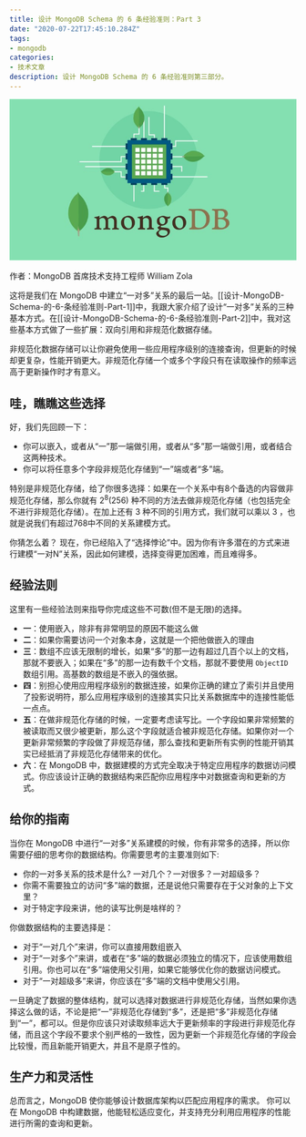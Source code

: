 ```yaml
---
title: 设计 MongoDB Schema 的 6 条经验准则：Part 3
date: "2020-07-22T17:45:10.284Z"
tags:
- mongodb
categories:
- 技术文章
description: 设计 MongoDB Schema 的 6 条经验准则第三部分。
---
```

![](https://raw.githubusercontent.com/w1zd/image-hosting/main/img/2022/05/10/11-39-37-bcdc910ae36e1e705a6de04aade00f6c-mongodb-b61c9d.jpg)

作者：MongoDB 首席技术支持工程师 William Zola

这将是我们在 MongoDB 中建立“一对多”关系的最后一站。[[设计-MongoDB-Schema-的-6-条经验准则-Part-1]]中，我跟大家介绍了设计“一对多”关系的三种基本方式。在[[设计-MongoDB-Schema-的-6-条经验准则-Part-2]]中，我对这些基本方式做了一些扩展：双向引用和非规范化数据存储。

非规范化数据存储可以让你避免使用一些应用程序级别的连接查询，但更新的时候却更复杂，性能开销更大。非规范化存储一个或多个字段只有在读取操作的频率远高于更新操作时才有意义。

## 哇，瞧瞧这些选择

好，我们先回顾一下：

* 你可以嵌入，或者从“一”那一端做引用，或者从“多”那一端做引用，或者结合这两种技术。
* 你可以将任意多个字段非规范化存储到“一”端或者“多”端。

特别是非规范化存储，给了你很多选择：如果在一个关系中有8个备选的内容做非规范化存储，那么你就有 2<sup>8</sup>(256) 种不同的方法去做非规范化存储（也包括完全不进行非规范化存储）。在加上还有 3 种不同的引用方式，我们就可以乘以 3 ，也就是说我们有超过768中不同的关系建模方式。

你猜怎么着？ 现在，你已经陷入了“选择悖论”中。因为你有许多潜在的方式来进行建模“一对N”关系，因此如何建模，选择变得更加困难，而且难得多。

## 经验法则

这里有一些经验法则来指导你完成这些不可数(但不是无限)的选择。

* **一**：使用嵌入，除非有非常明显的原因不能这么做
* **二**：如果你需要访问一个对象本身，这就是一个把他做嵌入的理由
* **三**：数组不应该无限制的增长，如果“多”的那一边有超过几百个以上的文档，那就不要嵌入；如果在“多”的那一边有数千个文档，那就不要使用 `ObjectID` 数组引用。高基数的数组是不嵌入的强依据。
* **四**：别担心使用应用程序级别的数据连接，如果你正确的建立了索引并且使用了投影说明符，那么应用程序级别的连接其实只比关系数据库中的连接性能低一点点。
* **五**：在做非规范化存储的时候，一定要考虑读写比。一个字段如果非常频繁的被读取而又很少被更新，那么这个字段就适合被非规范化存储。如果你对一个更新非常频繁的字段做了非规范存储，那么查找和更新所有实例的性能开销其实已经抵消了非规范化存储带来的优化。
* **六**：在 MongoDB 中，数据建模的方式完全取决于特定应用程序的数据访问模式。你应该设计正确的数据结构来匹配你应用程序中对数据查询和更新的方式。

## 给你的指南

当你在 MongoDB 中进行“一对多”关系建模的时候，你有非常多的选择，所以你需要仔细的思考你的数据结构。你需要思考的主要准则如下:

* 你的一对多关系的技术是什么? 一对几个？一对很多？一对超级多？
* 你需不需要独立的访问“多”端的数据，还是说他只需要存在于父对象的上下文里？
* 对于特定字段来讲，他的读写比例是啥样的？

你做数据结构的主要选择是：

* 对于“一对几个”来讲，你可以直接用数组嵌入
* 对于“一对多个”来讲，或者在“多”端的数据必须独立的情况下，应该使用数组引用。你也可以在“多”端使用父引用，如果它能够优化你的数据访问模式。
* 对于“一对超级多”来讲，你应该在“多”端的文档中使用父引用。

一旦确定了数据的整体结构，就可以选择对数据进行非规范化存储，当然如果你选择这么做的话，不论是把“一”非规范化存储到“多”，还是把“多”非规范化存储到“一”，都可以。但是你应该只对读取频率远大于更新频率的字段进行非规范化存储，而且这个字段不要求个别严格的一致性，因为更新一个非规范化存储的字段会比较慢，而且新能开销更大，并且不是原子性的。

## 生产力和灵活性

总而言之，MongoDB 使你能够设计数据库架构以匹配应用程序的需求。 你可以在 MongoDB 中构建数据，他能轻松适应变化，并支持充分利用应用程序的性能进行所需的查询和更新。
